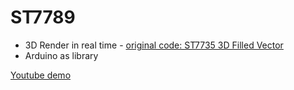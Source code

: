 # ST7789

* 3D Render in real time - [original code: ST7735 3D Filled Vector](https://github.com/cbm80amiga/ST7735_3d_filled_vector)
* Arduino as library

[Youtube demo](https://www.youtube.com/watch?v=3IeQMOBieSw)

